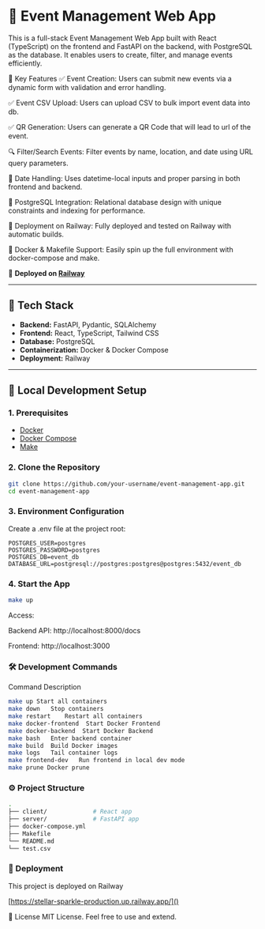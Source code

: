 # 📅 Event Management Web App

This is a full-stack Event Management Web App built with React (TypeScript) on the frontend and FastAPI on the backend, with PostgreSQL as the database. It enables users to create, filter, and manage events efficiently.

🔧 Key Features
✅ Event Creation: Users can submit new events via a dynamic form with validation and error handling.

✅ Event CSV Upload: Users can upload CSV to bulk import event data into db.

✅ QR Generation: Users can generate a QR Code that will lead to url of the event.

🔍 Filter/Search Events: Filter events by name, location, and date using URL query parameters.

📅 Date Handling: Uses datetime-local inputs and proper parsing in both frontend and backend.

💾 PostgreSQL Integration: Relational database design with unique constraints and indexing for performance.

🚀 Deployment on Railway: Fully deployed and tested on Railway with automatic builds.

🐳 Docker & Makefile Support: Easily spin up the full environment with docker-compose and make.


🚀 **Deployed on [Railway](https://railway.app/)**

---

## 🧱 Tech Stack

- **Backend:** FastAPI, Pydantic, SQLAlchemy
- **Frontend:** React, TypeScript, Tailwind CSS
- **Database:** PostgreSQL
- **Containerization:** Docker & Docker Compose
- **Deployment:** Railway

---

## 🐳 Local Development Setup

### 1. Prerequisites

- [Docker](https://www.docker.com/)
- [Docker Compose](https://docs.docker.com/compose/)
- [Make](https://www.gnu.org/software/make/)

### 2. Clone the Repository

```bash
git clone https://github.com/your-username/event-management-app.git
cd event-management-app
```

### 3. Environment Configuration
Create a .env file at the project root:

```
POSTGRES_USER=postgres
POSTGRES_PASSWORD=postgres
POSTGRES_DB=event_db
DATABASE_URL=postgresql://postgres:postgres@postgres:5432/event_db
```

### 4. Start the App
```bash
make up
```

Access:

Backend API: http://localhost:8000/docs

Frontend: http://localhost:3000

### 🛠️ Development Commands
Command	Description
```bash
make up	Start all containers
make down	Stop containers
make restart	Restart all containers
make docker-frontend  Start Docker Frontend
make docker-backend  Start Docker Backend
make bash	Enter backend container
make build	Build Docker images
make logs	Tail container logs
make frontend-dev	Run frontend in local dev mode
make prune Docker prune
```

### ⚙️ Project Structure
```bash
.
├── client/             # React app
├── server/             # FastAPI app
├── docker-compose.yml
├── Makefile
└── README.md
└── test.csv
```

### 🚀 Deployment
This project is deployed on Railway

[https://stellar-sparkle-production.up.railway.app/]()


📄 License
MIT License. Feel free to use and extend.
